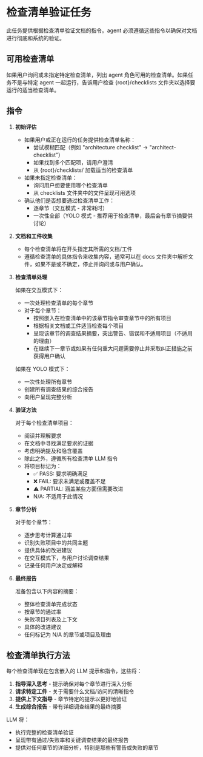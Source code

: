 # 检查清单验证任务

此任务提供根据检查清单验证文档的指令。agent 必须遵循这些指令以确保对文档进行彻底和系统的验证。

## 可用检查清单

如果用户询问或未指定特定检查清单，列出 agent 角色可用的检查清单。如果任务不是与特定 agent 一起运行，告诉用户检查 {root}/checklists 文件夹以选择要运行的适当检查清单。

## 指令

1. **初始评估**
    - 如果用户或正在运行的任务提供检查清单名称：
        - 尝试模糊匹配（例如 "architecture checklist" -> "architect-checklist"）
        - 如果找到多个匹配项，请用户澄清
        - 从 {root}/checklists/ 加载适当的检查清单
    - 如果未指定检查清单：
        - 询问用户想要使用哪个检查清单
        - 从 checklists 文件夹中的文件呈现可用选项
    - 确认他们是否想要通过检查清单工作：
        - 逐章节（交互模式 - 非常耗时）
        - 一次性全部（YOLO 模式 - 推荐用于检查清单，最后会有章节摘要供讨论）

2. **文档和工件收集**
    - 每个检查清单将在开头指定其所需的文档/工件
    - 遵循检查清单的具体指令来收集内容，通常可以在 docs 文件夹中解析文件，如果不是或不确定，停止并询问或与用户确认。

3. **检查清单处理**

    如果在交互模式下：
    - 一次处理检查清单的每个章节
    - 对于每个章节：
        - 按照嵌入在检查清单中的该章节指令审查章节中的所有项目
        - 根据相关文档或工件适当检查每个项目
        - 呈现该章节的调查结果摘要，突出警告、错误和不适用项目（不适用的理由）
        - 在继续下一章节或如果有任何重大问题需要停止并采取纠正措施之前获得用户确认

    如果在 YOLO 模式下：
    - 一次性处理所有章节
    - 创建所有调查结果的综合报告
    - 向用户呈现完整分析

4. **验证方法**

    对于每个检查清单项目：
    - 阅读并理解要求
    - 在文档中寻找满足要求的证据
    - 考虑明确提及和隐含覆盖
    - 除此之外，遵循所有检查清单 LLM 指令
    - 将项目标记为：
        - ✅ PASS: 要求明确满足
        - ❌ FAIL: 要求未满足或覆盖不足
        - ⚠️ PARTIAL: 涵盖某些方面但需要改进
        - N/A: 不适用于此情况

5. **章节分析**

    对于每个章节：
    - 逐步思考计算通过率
    - 识别失败项目中的共同主题
    - 提供具体的改进建议
    - 在交互模式下，与用户讨论调查结果
    - 记录任何用户决定或解释

6. **最终报告**

    准备包含以下内容的摘要：
    - 整体检查清单完成状态
    - 按章节的通过率
    - 失败项目列表及上下文
    - 具体的改进建议
    - 任何标记为 N/A 的章节或项目及理由

## 检查清单执行方法

每个检查清单现在包含嵌入的 LLM 提示和指令，这些将：

1. **指导深入思考** - 提示确保对每个章节进行深入分析
2. **请求特定工件** - 关于需要什么文档/访问的清晰指令
3. **提供上下文指导** - 章节特定的提示以更好地验证
4. **生成综合报告** - 带有详细调查结果的最终摘要

LLM 将：

- 执行完整的检查清单验证
- 呈现带有通过/失败率和关键调查结果的最终报告
- 提供对任何章节的详细分析，特别是那些有警告或失败的章节
